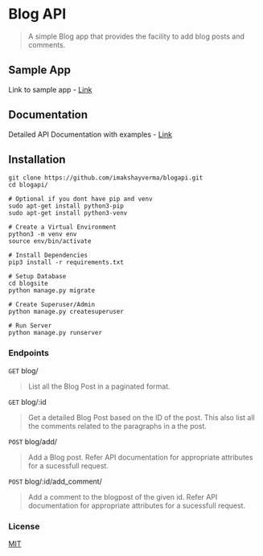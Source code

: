 # Blog API
> A simple Blog app that provides the facility to add blog posts and comments. 

## Sample App
Link to sample app - [Link](http://18.218.77.105:8000/blog/)

## Documentation
Detailed API Documentation with examples - [Link](https://documenter.getpostman.com/view/7217440/S1ENzerJ)

## Installation
```
git clone https://github.com/imakshayverma/blogapi.git
cd blogapi/

# Optional if you dont have pip and venv
sudo apt-get install python3-pip
sudo apt-get install python3-venv

# Create a Virtual Environment
python3 -m venv env
source env/bin/activate

# Install Dependencies
pip3 install -r requirements.txt

# Setup Database
cd blogsite
python manage.py migrate

# Create Superuser/Admin
python manage.py createsuperuser 

# Run Server
python manage.py runserver
```
### Endpoints 
<code>GET</code> blog/
> List all the Blog Post in a paginated format.

<code>GET</code> blog/:id
> Get a detailed Blog Post based on the ID of the post. This also list all the comments related to the paragraphs in a the post.

<code>POST</code> blog/add/
> Add a Blog post. Refer API documentation for appropriate attributes for a sucessfull request. 

<code>POST</code> blog/:id/add_comment/
> Add a comment to the blogpost of the given id.  Refer API documentation for appropriate attributes for a sucessfull request.


### License 
[MIT](https://github.com/imakshayverma/blogapi/blob/master/LICENSE)


